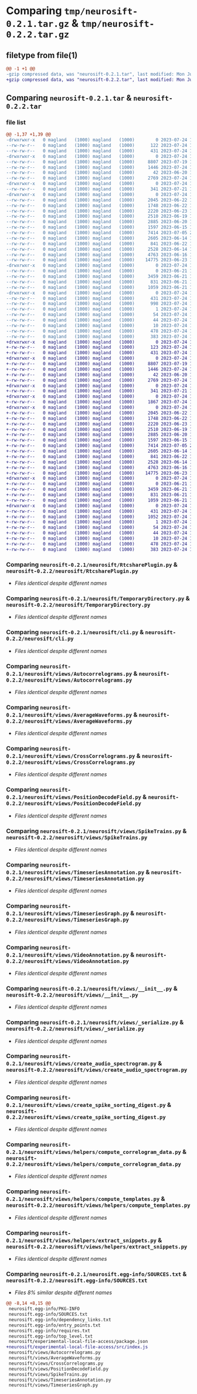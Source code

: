 # Comparing `tmp/neurosift-0.2.1.tar.gz` & `tmp/neurosift-0.2.2.tar.gz`

## filetype from file(1)

```diff
@@ -1 +1 @@
-gzip compressed data, was "neurosift-0.2.1.tar", last modified: Mon Jul 24 14:38:45 2023, max compression
+gzip compressed data, was "neurosift-0.2.2.tar", last modified: Mon Jul 24 14:42:54 2023, max compression
```

## Comparing `neurosift-0.2.1.tar` & `neurosift-0.2.2.tar`

### file list

```diff
@@ -1,37 +1,39 @@
-drwxrwxr-x   0 magland   (1000) magland   (1000)        0 2023-07-24 14:38:45.314655 neurosift-0.2.1/
--rw-rw-r--   0 magland   (1000) magland   (1000)      122 2023-07-24 14:35:52.000000 neurosift-0.2.1/MANIFEST.in
--rw-rw-r--   0 magland   (1000) magland   (1000)      431 2023-07-24 14:38:45.314655 neurosift-0.2.1/PKG-INFO
-drwxrwxr-x   0 magland   (1000) magland   (1000)        0 2023-07-24 14:38:45.306655 neurosift-0.2.1/neurosift/
--rw-rw-r--   0 magland   (1000) magland   (1000)     8807 2023-07-19 19:27:57.000000 neurosift-0.2.1/neurosift/RtcsharePlugin.py
--rw-rw-r--   0 magland   (1000) magland   (1000)     1446 2023-07-24 14:14:28.000000 neurosift-0.2.1/neurosift/TemporaryDirectory.py
--rw-rw-r--   0 magland   (1000) magland   (1000)       42 2023-06-20 12:11:47.000000 neurosift-0.2.1/neurosift/__init__.py
--rw-rw-r--   0 magland   (1000) magland   (1000)     2769 2023-07-24 14:34:14.000000 neurosift-0.2.1/neurosift/cli.py
-drwxrwxr-x   0 magland   (1000) magland   (1000)        0 2023-07-24 14:38:45.310655 neurosift-0.2.1/neurosift/experimental-local-file-access/
--rw-rw-r--   0 magland   (1000) magland   (1000)      341 2023-07-21 19:24:32.000000 neurosift-0.2.1/neurosift/experimental-local-file-access/package.json
-drwxrwxr-x   0 magland   (1000) magland   (1000)        0 2023-07-24 14:38:45.310655 neurosift-0.2.1/neurosift/views/
--rw-rw-r--   0 magland   (1000) magland   (1000)     2045 2023-06-22 16:40:24.000000 neurosift-0.2.1/neurosift/views/Autocorrelograms.py
--rw-rw-r--   0 magland   (1000) magland   (1000)     1748 2023-06-22 16:58:40.000000 neurosift-0.2.1/neurosift/views/AverageWaveforms.py
--rw-rw-r--   0 magland   (1000) magland   (1000)     2220 2023-06-23 13:34:39.000000 neurosift-0.2.1/neurosift/views/CrossCorrelograms.py
--rw-rw-r--   0 magland   (1000) magland   (1000)     2510 2023-06-19 17:29:34.000000 neurosift-0.2.1/neurosift/views/PositionDecodeField.py
--rw-rw-r--   0 magland   (1000) magland   (1000)     2885 2023-06-20 14:07:42.000000 neurosift-0.2.1/neurosift/views/SpikeTrains.py
--rw-rw-r--   0 magland   (1000) magland   (1000)     1597 2023-06-15 19:12:09.000000 neurosift-0.2.1/neurosift/views/TimeseriesAnnotation.py
--rw-rw-r--   0 magland   (1000) magland   (1000)     7414 2023-07-05 20:01:40.000000 neurosift-0.2.1/neurosift/views/TimeseriesGraph.py
--rw-rw-r--   0 magland   (1000) magland   (1000)     2605 2023-06-14 19:14:07.000000 neurosift-0.2.1/neurosift/views/VideoAnnotation.py
--rw-rw-r--   0 magland   (1000) magland   (1000)      841 2023-06-22 17:52:19.000000 neurosift-0.2.1/neurosift/views/__init__.py
--rw-rw-r--   0 magland   (1000) magland   (1000)     2528 2023-06-14 13:34:04.000000 neurosift-0.2.1/neurosift/views/_serialize.py
--rw-rw-r--   0 magland   (1000) magland   (1000)     4763 2023-06-16 11:49:45.000000 neurosift-0.2.1/neurosift/views/create_audio_spectrogram.py
--rw-rw-r--   0 magland   (1000) magland   (1000)    14775 2023-06-23 15:34:16.000000 neurosift-0.2.1/neurosift/views/create_spike_sorting_digest.py
-drwxrwxr-x   0 magland   (1000) magland   (1000)        0 2023-07-24 14:38:45.314655 neurosift-0.2.1/neurosift/views/helpers/
--rw-rw-r--   0 magland   (1000) magland   (1000)        0 2023-06-21 11:12:21.000000 neurosift-0.2.1/neurosift/views/helpers/__init__.py
--rw-rw-r--   0 magland   (1000) magland   (1000)     3459 2023-06-21 13:38:40.000000 neurosift-0.2.1/neurosift/views/helpers/compute_correlogram_data.py
--rw-rw-r--   0 magland   (1000) magland   (1000)      831 2023-06-21 13:38:50.000000 neurosift-0.2.1/neurosift/views/helpers/compute_templates.py
--rw-rw-r--   0 magland   (1000) magland   (1000)     1059 2023-06-21 11:12:21.000000 neurosift-0.2.1/neurosift/views/helpers/extract_snippets.py
-drwxrwxr-x   0 magland   (1000) magland   (1000)        0 2023-07-24 14:38:45.306655 neurosift-0.2.1/neurosift.egg-info/
--rw-rw-r--   0 magland   (1000) magland   (1000)      431 2023-07-24 14:38:45.000000 neurosift-0.2.1/neurosift.egg-info/PKG-INFO
--rw-rw-r--   0 magland   (1000) magland   (1000)      998 2023-07-24 14:38:45.000000 neurosift-0.2.1/neurosift.egg-info/SOURCES.txt
--rw-rw-r--   0 magland   (1000) magland   (1000)        1 2023-07-24 14:38:45.000000 neurosift-0.2.1/neurosift.egg-info/dependency_links.txt
--rw-rw-r--   0 magland   (1000) magland   (1000)       54 2023-07-24 14:38:45.000000 neurosift-0.2.1/neurosift.egg-info/entry_points.txt
--rw-rw-r--   0 magland   (1000) magland   (1000)       44 2023-07-24 14:38:45.000000 neurosift-0.2.1/neurosift.egg-info/requires.txt
--rw-rw-r--   0 magland   (1000) magland   (1000)       10 2023-07-24 14:38:45.000000 neurosift-0.2.1/neurosift.egg-info/top_level.txt
--rw-rw-r--   0 magland   (1000) magland   (1000)      478 2023-07-24 14:38:45.314655 neurosift-0.2.1/setup.cfg
--rw-rw-r--   0 magland   (1000) magland   (1000)      383 2023-07-24 14:36:11.000000 neurosift-0.2.1/setup.py
+drwxrwxr-x   0 magland   (1000) magland   (1000)        0 2023-07-24 14:42:54.076858 neurosift-0.2.2/
+-rw-rw-r--   0 magland   (1000) magland   (1000)      123 2023-07-24 14:42:20.000000 neurosift-0.2.2/MANIFEST.in
+-rw-rw-r--   0 magland   (1000) magland   (1000)      431 2023-07-24 14:42:54.076858 neurosift-0.2.2/PKG-INFO
+drwxrwxr-x   0 magland   (1000) magland   (1000)        0 2023-07-24 14:42:54.072858 neurosift-0.2.2/neurosift/
+-rw-rw-r--   0 magland   (1000) magland   (1000)     8807 2023-07-19 19:27:57.000000 neurosift-0.2.2/neurosift/RtcsharePlugin.py
+-rw-rw-r--   0 magland   (1000) magland   (1000)     1446 2023-07-24 14:14:28.000000 neurosift-0.2.2/neurosift/TemporaryDirectory.py
+-rw-rw-r--   0 magland   (1000) magland   (1000)       42 2023-06-20 12:11:47.000000 neurosift-0.2.2/neurosift/__init__.py
+-rw-rw-r--   0 magland   (1000) magland   (1000)     2769 2023-07-24 14:34:14.000000 neurosift-0.2.2/neurosift/cli.py
+drwxrwxr-x   0 magland   (1000) magland   (1000)        0 2023-07-24 14:42:54.072858 neurosift-0.2.2/neurosift/experimental-local-file-access/
+-rw-rw-r--   0 magland   (1000) magland   (1000)      341 2023-07-21 19:24:32.000000 neurosift-0.2.2/neurosift/experimental-local-file-access/package.json
+drwxrwxr-x   0 magland   (1000) magland   (1000)        0 2023-07-24 14:42:54.072858 neurosift-0.2.2/neurosift/experimental-local-file-access/src/
+-rw-rw-r--   0 magland   (1000) magland   (1000)     1867 2023-07-24 13:53:45.000000 neurosift-0.2.2/neurosift/experimental-local-file-access/src/index.js
+drwxrwxr-x   0 magland   (1000) magland   (1000)        0 2023-07-24 14:42:54.076858 neurosift-0.2.2/neurosift/views/
+-rw-rw-r--   0 magland   (1000) magland   (1000)     2045 2023-06-22 16:40:24.000000 neurosift-0.2.2/neurosift/views/Autocorrelograms.py
+-rw-rw-r--   0 magland   (1000) magland   (1000)     1748 2023-06-22 16:58:40.000000 neurosift-0.2.2/neurosift/views/AverageWaveforms.py
+-rw-rw-r--   0 magland   (1000) magland   (1000)     2220 2023-06-23 13:34:39.000000 neurosift-0.2.2/neurosift/views/CrossCorrelograms.py
+-rw-rw-r--   0 magland   (1000) magland   (1000)     2510 2023-06-19 17:29:34.000000 neurosift-0.2.2/neurosift/views/PositionDecodeField.py
+-rw-rw-r--   0 magland   (1000) magland   (1000)     2885 2023-06-20 14:07:42.000000 neurosift-0.2.2/neurosift/views/SpikeTrains.py
+-rw-rw-r--   0 magland   (1000) magland   (1000)     1597 2023-06-15 19:12:09.000000 neurosift-0.2.2/neurosift/views/TimeseriesAnnotation.py
+-rw-rw-r--   0 magland   (1000) magland   (1000)     7414 2023-07-05 20:01:40.000000 neurosift-0.2.2/neurosift/views/TimeseriesGraph.py
+-rw-rw-r--   0 magland   (1000) magland   (1000)     2605 2023-06-14 19:14:07.000000 neurosift-0.2.2/neurosift/views/VideoAnnotation.py
+-rw-rw-r--   0 magland   (1000) magland   (1000)      841 2023-06-22 17:52:19.000000 neurosift-0.2.2/neurosift/views/__init__.py
+-rw-rw-r--   0 magland   (1000) magland   (1000)     2528 2023-06-14 13:34:04.000000 neurosift-0.2.2/neurosift/views/_serialize.py
+-rw-rw-r--   0 magland   (1000) magland   (1000)     4763 2023-06-16 11:49:45.000000 neurosift-0.2.2/neurosift/views/create_audio_spectrogram.py
+-rw-rw-r--   0 magland   (1000) magland   (1000)    14775 2023-06-23 15:34:16.000000 neurosift-0.2.2/neurosift/views/create_spike_sorting_digest.py
+drwxrwxr-x   0 magland   (1000) magland   (1000)        0 2023-07-24 14:42:54.076858 neurosift-0.2.2/neurosift/views/helpers/
+-rw-rw-r--   0 magland   (1000) magland   (1000)        0 2023-06-21 11:12:21.000000 neurosift-0.2.2/neurosift/views/helpers/__init__.py
+-rw-rw-r--   0 magland   (1000) magland   (1000)     3459 2023-06-21 13:38:40.000000 neurosift-0.2.2/neurosift/views/helpers/compute_correlogram_data.py
+-rw-rw-r--   0 magland   (1000) magland   (1000)      831 2023-06-21 13:38:50.000000 neurosift-0.2.2/neurosift/views/helpers/compute_templates.py
+-rw-rw-r--   0 magland   (1000) magland   (1000)     1059 2023-06-21 11:12:21.000000 neurosift-0.2.2/neurosift/views/helpers/extract_snippets.py
+drwxrwxr-x   0 magland   (1000) magland   (1000)        0 2023-07-24 14:42:54.072858 neurosift-0.2.2/neurosift.egg-info/
+-rw-rw-r--   0 magland   (1000) magland   (1000)      431 2023-07-24 14:42:54.000000 neurosift-0.2.2/neurosift.egg-info/PKG-INFO
+-rw-rw-r--   0 magland   (1000) magland   (1000)     1052 2023-07-24 14:42:54.000000 neurosift-0.2.2/neurosift.egg-info/SOURCES.txt
+-rw-rw-r--   0 magland   (1000) magland   (1000)        1 2023-07-24 14:42:54.000000 neurosift-0.2.2/neurosift.egg-info/dependency_links.txt
+-rw-rw-r--   0 magland   (1000) magland   (1000)       54 2023-07-24 14:42:54.000000 neurosift-0.2.2/neurosift.egg-info/entry_points.txt
+-rw-rw-r--   0 magland   (1000) magland   (1000)       44 2023-07-24 14:42:54.000000 neurosift-0.2.2/neurosift.egg-info/requires.txt
+-rw-rw-r--   0 magland   (1000) magland   (1000)       10 2023-07-24 14:42:54.000000 neurosift-0.2.2/neurosift.egg-info/top_level.txt
+-rw-rw-r--   0 magland   (1000) magland   (1000)      478 2023-07-24 14:42:54.076858 neurosift-0.2.2/setup.cfg
+-rw-rw-r--   0 magland   (1000) magland   (1000)      383 2023-07-24 14:36:11.000000 neurosift-0.2.2/setup.py
```

### Comparing `neurosift-0.2.1/neurosift/RtcsharePlugin.py` & `neurosift-0.2.2/neurosift/RtcsharePlugin.py`

 * *Files identical despite different names*

### Comparing `neurosift-0.2.1/neurosift/TemporaryDirectory.py` & `neurosift-0.2.2/neurosift/TemporaryDirectory.py`

 * *Files identical despite different names*

### Comparing `neurosift-0.2.1/neurosift/cli.py` & `neurosift-0.2.2/neurosift/cli.py`

 * *Files identical despite different names*

### Comparing `neurosift-0.2.1/neurosift/views/Autocorrelograms.py` & `neurosift-0.2.2/neurosift/views/Autocorrelograms.py`

 * *Files identical despite different names*

### Comparing `neurosift-0.2.1/neurosift/views/AverageWaveforms.py` & `neurosift-0.2.2/neurosift/views/AverageWaveforms.py`

 * *Files identical despite different names*

### Comparing `neurosift-0.2.1/neurosift/views/CrossCorrelograms.py` & `neurosift-0.2.2/neurosift/views/CrossCorrelograms.py`

 * *Files identical despite different names*

### Comparing `neurosift-0.2.1/neurosift/views/PositionDecodeField.py` & `neurosift-0.2.2/neurosift/views/PositionDecodeField.py`

 * *Files identical despite different names*

### Comparing `neurosift-0.2.1/neurosift/views/SpikeTrains.py` & `neurosift-0.2.2/neurosift/views/SpikeTrains.py`

 * *Files identical despite different names*

### Comparing `neurosift-0.2.1/neurosift/views/TimeseriesAnnotation.py` & `neurosift-0.2.2/neurosift/views/TimeseriesAnnotation.py`

 * *Files identical despite different names*

### Comparing `neurosift-0.2.1/neurosift/views/TimeseriesGraph.py` & `neurosift-0.2.2/neurosift/views/TimeseriesGraph.py`

 * *Files identical despite different names*

### Comparing `neurosift-0.2.1/neurosift/views/VideoAnnotation.py` & `neurosift-0.2.2/neurosift/views/VideoAnnotation.py`

 * *Files identical despite different names*

### Comparing `neurosift-0.2.1/neurosift/views/__init__.py` & `neurosift-0.2.2/neurosift/views/__init__.py`

 * *Files identical despite different names*

### Comparing `neurosift-0.2.1/neurosift/views/_serialize.py` & `neurosift-0.2.2/neurosift/views/_serialize.py`

 * *Files identical despite different names*

### Comparing `neurosift-0.2.1/neurosift/views/create_audio_spectrogram.py` & `neurosift-0.2.2/neurosift/views/create_audio_spectrogram.py`

 * *Files identical despite different names*

### Comparing `neurosift-0.2.1/neurosift/views/create_spike_sorting_digest.py` & `neurosift-0.2.2/neurosift/views/create_spike_sorting_digest.py`

 * *Files identical despite different names*

### Comparing `neurosift-0.2.1/neurosift/views/helpers/compute_correlogram_data.py` & `neurosift-0.2.2/neurosift/views/helpers/compute_correlogram_data.py`

 * *Files identical despite different names*

### Comparing `neurosift-0.2.1/neurosift/views/helpers/compute_templates.py` & `neurosift-0.2.2/neurosift/views/helpers/compute_templates.py`

 * *Files identical despite different names*

### Comparing `neurosift-0.2.1/neurosift/views/helpers/extract_snippets.py` & `neurosift-0.2.2/neurosift/views/helpers/extract_snippets.py`

 * *Files identical despite different names*

### Comparing `neurosift-0.2.1/neurosift.egg-info/SOURCES.txt` & `neurosift-0.2.2/neurosift.egg-info/SOURCES.txt`

 * *Files 8% similar despite different names*

```diff
@@ -8,14 +8,15 @@
 neurosift.egg-info/PKG-INFO
 neurosift.egg-info/SOURCES.txt
 neurosift.egg-info/dependency_links.txt
 neurosift.egg-info/entry_points.txt
 neurosift.egg-info/requires.txt
 neurosift.egg-info/top_level.txt
 neurosift/experimental-local-file-access/package.json
+neurosift/experimental-local-file-access/src/index.js
 neurosift/views/Autocorrelograms.py
 neurosift/views/AverageWaveforms.py
 neurosift/views/CrossCorrelograms.py
 neurosift/views/PositionDecodeField.py
 neurosift/views/SpikeTrains.py
 neurosift/views/TimeseriesAnnotation.py
 neurosift/views/TimeseriesGraph.py
```

